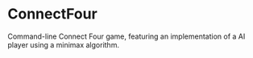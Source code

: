 # ConnectFour

Command-line Connect Four game, featuring an implementation of a AI player using a minimax algorithm.
